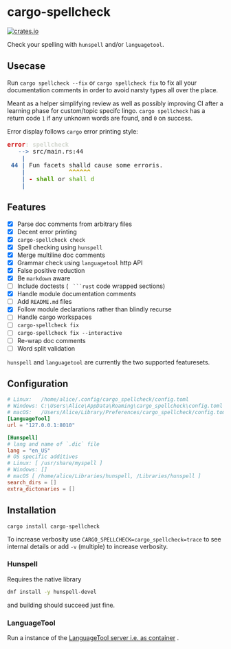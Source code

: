 # cargo-spellcheck

[![crates.io](https://img.shields.io/crates/v/cargo_spellcheck.svg)](https://crates.io/crates/cargo-spellcheck)

Check your spelling with `hunspell` and/or `languagetool`.

## Usecase

Run `cargo spellcheck --fix` or `cargo spellcheck fix` to fix all your documentation comments
in order to avoid narsty types all over the place.

Meant as a helper simplifying review as well as possibly improving CI
after a learning phase for custom/topic specifc lingo.
`cargo spellcheck` has a return code `1` if any unknown words are found, and `0` on success.

Error display follows `cargo` error printing style:

<pre><font color="#CC0000"><b>error</b></font><font color="#D3D7CF"><b>: spellcheck</b></font>
<font color="#3465A4">   --&gt;</font> src/main.rs:44
<font color="#3465A4"><b>    |</b></font>
<font color="#3465A4"><b> 44 |</b></font> Fun facets shalld cause some erroris.
<font color="#3465A4"><b>    |</b></font><font color="#C4A000"><b>            ^^^^^^</b></font>
<font color="#3465A4"><b>    |</b></font><font color="#CC0000"><b> - </b></font><font color="#4E9A06"><b>shall</b></font> or <font color="#4E9A06">shall d</font>
<font color="#3465A4"><b>    |</b></font>
</pre>


## Features

* [x] Parse doc comments from arbitrary files
* [x] Decent error printing
* [x] `cargo-spellcheck check`
* [x] Spell checking using `hunspell`
* [x] Merge multiline doc comments
* [x] Grammar check using `languagetool` http API
* [x] False positive reduction
* [x] Be `markdown` aware
* [ ] Include doctests ( ` ```rust` code wrapped sections)
* [x] Handle module documentation comments
* [ ] Add `README.md` files
* [x] Follow module declarations rather than blindly recurse
* [ ] Handle cargo workspaces
* [ ] `cargo-spellcheck fix`
* [ ] `cargo-spellcheck fix --interactive`
* [ ] Re-wrap doc comments
* [ ] Word split validation

`hunspell` and `languagetool` are currently the two supported featuresets.


## Configuration

```toml
# Linux:   /home/alice/.config/cargo_spellcheck/config.toml
# Windows: C:\Users\Alice\AppData\Roaming\cargo_spellcheck\config.toml
# macOS:   /Users/Alice/Library/Preferences/cargo_spellcheck/config.toml
[LanguageTool]
url = "127.0.0.1:8010"

[Hunspell]
# lang and name of `.dic` file
lang = "en_US"
# OS specific additives
# Linux: [ /usr/share/myspell ]
# Windows: []
# macOS [ /home/alice/Libraries/hunspell, /Libraries/hunspell ]
search_dirs = []
extra_dictonaries = []
```

## Installation

`cargo install cargo-spellcheck`

To increase verbosity use `CARGO_SPELLCHECK=cargo_spellcheck=trace` to see internal details or
add `-v` (multiple) to increase verbosity.

### Hunspell

Requires the native library

```sh
dnf install -y hunspell-devel
```

and building should succeed just fine.

### LanguageTool

Run a instance of the [LanguageTool server i.e. as container](https://hub.docker.com/r/erikvl87/languagetool) .
